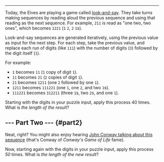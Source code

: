 -----------------------------------------

Today, the Elves are playing a game called
[look-and-say](https://en.wikipedia.org/wiki/Look-and-say_sequence).
They take turns making sequences by reading aloud the previous sequence
and using that reading as the next sequence. For example, `211` is read
as \"one two, two ones\", which becomes `1221` (`1` `2`, `2` `1`s).

Look-and-say sequences are generated iteratively, using the previous
value as input for the next step. For each step, take the previous
value, and replace each run of digits (like `111`) with the number of
digits (`3`) followed by the digit itself (`1`).

For example:

-   `1` becomes `11` (`1` copy of digit `1`).
-   `11` becomes `21` (`2` copies of digit `1`).
-   `21` becomes `1211` (one `2` followed by one `1`).
-   `1211` becomes `111221` (one `1`, one `2`, and two `1`s).
-   `111221` becomes `312211` (three `1`s, two `2`s, and one `1`).

Starting with the digits in your puzzle input, apply this process 40
times. What is *the length of the result*?


\-\-- Part Two \-\-- {#part2}
--------------------

Neat, right? You might also enjoy hearing [John Conway talking about
this sequence](https://www.youtube.com/watch?v=ea7lJkEhytA) (that\'s
Conway of *Conway\'s Game of Life* fame).

Now, starting again with the digits in your puzzle input, apply this
process *50* times. What is *the length of the new result*?
